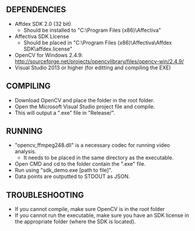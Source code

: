DEPENDENCIES
------------

- Affdex SDK 2.0 (32 bit)
	- Should be installed to "C:\\Program Files (x86)\\Affectiva"
- Affectiva SDK License
	- Should be placed in "C:\\Program Files (x86)\\Affectiva\\Affdex SDK\\affdex.license"
- OpenCV for Windows 2.4.9: http://sourceforge.net/projects/opencvlibrary/files/opencv-win/2.4.9/
- Visual Studio 2013 or higher (for editting and compiling the EXE)

COMPILING
---------

- Download OpenCV and place the folder in the root folder.
- Open the Microsoft Visual Studio project file and compile.
- This will output a ".exe" file in "Release/".

RUNNING
-------

- "opencv_ffmpeg248.dll" is a necessary codec for running video analysis.
	- It needs to be placed in the same directory as the executable.
- Open CMD and cd to the folder contain the ".exe" file.
- Run using "sdk_demo.exe [path to file]".
- Data points are outputted to STDOUT as JSON.

TROUBLESHOOTING
---------------

- If you cannot compile, make sure OpenCV is in the root folder
- If you cannot run the executable, make sure you have an SDK license in the appropriate folder (where the SDK is located).
